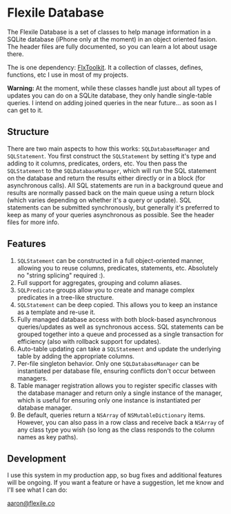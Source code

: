 # Flexile Database

The Flexile Database is a set of classes to help manage information in a SQLite database (iPhone only at the moment) in an object oriented fasion. The header files are fully documented, so you can learn a lot about usage there.

The is one dependency: [FlxToolkit](https://github.com/ahayman/FlexileToolkit). It a collection of classes, defines, functions, etc I use in most of my projects.

**Warning:** At the moment, while these classes handle just about all types of updates you can do on a SQLite database, they only handle single-table queries. I intend on adding joined queries in the near future... as soon as I can get to it.

## Structure
There are two main aspects to how this works: `SQLDatabaseManager` and `SQLStatement`. You first construct the `SQLStatement` by setting it's type and adding to it columns, predicates, orders, etc. You then pass the `SQLStatement` to the `SQLDatabaseManager`, which will run the SQL statement on the database and return the results either directly or in a block (for asynchronous calls). All SQL statements are run in a background queue and results are normally passed back on the main queue using a return block (which varies depending on whether it's a query or update). SQL statements can be submitted synchronously, but generally it's preferred to keep as many of your queries asynchronous as possible. See the header files for more info.

## Features

1. `SQLStatement` can be constructed in a full object-oriented manner, allowing you to reuse columns, predicates, statements, etc.  Absolutely no "string splicing" required :).
1. Full support for aggregates, grouping and column aliases.
1. `SQLPredicate` groups allow you to create and manage complex predicates in a tree-like structure.
1. `SQLStatement` can be deep copied. This allows you to keep an instance as a template and re-use it.
1. Fully managed database access with both block-based asynchronous queries/updates as well as synchronous access. SQL statements can be grouped together into a queue and processed as a single transaction for efficiency (also with rollback support for updates).
1. Auto-table updating can take a `SQLStatement` and update the underlying table by adding the appropriate columns.
1. Per-file singleton behavior. Only one `SQLDatabaseManager` can be instantiated per database file, ensuring conflicts don't occur between managers.
1. Table manager registration allows you to register specific classes with the database manager and return only a single instance of the manager, which is useful for ensuring only one instance is instantiated per database manager.
1. Be default, queries return a `NSArray` of `NSMutableDictionary` items. However, you can also pass in a row class and receive back a `NSArray` of any class type you wish (so long as the class responds to the column names as key paths).

## Development
I use this system in my production app, so bug fixes and additional features will be ongoing. If you want a feature or have a suggestion, let me know and I'll see what I can do:

[aaron@flexile.co](mailto:aaron@flexile.co)
